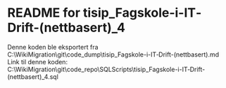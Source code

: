 # README for tisip_Fagskole-i-IT‐Drift-(nettbasert)_4
Denne koden ble eksportert fra C:\WikiMigration\git\code_dump\tisip_Fagskole-i-IT‐Drift-(nettbasert).md
Link til denne koden: C:\WikiMigration\git\code_repo\SQLScripts\tisip_Fagskole-i-IT‐Drift-(nettbasert)_4.sql
